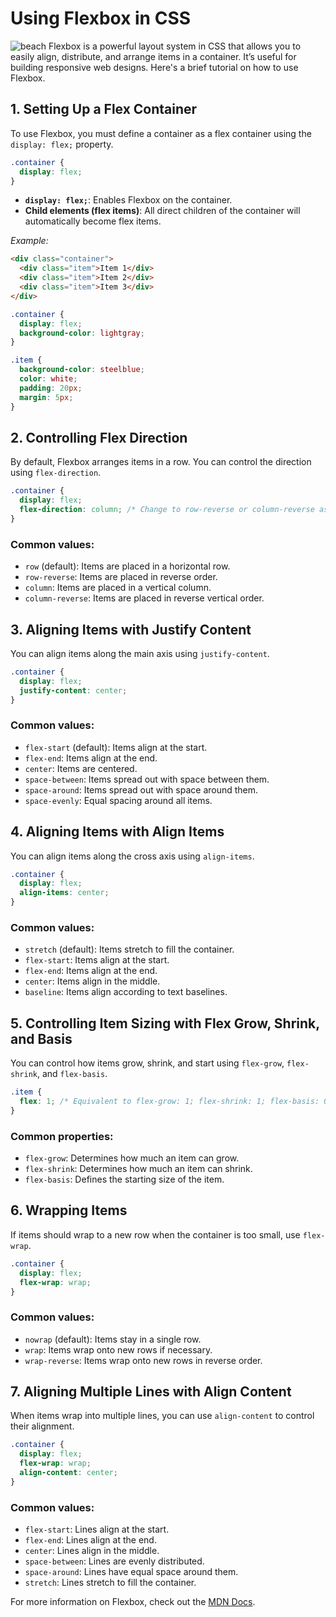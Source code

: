 # Using Flexbox in CSS

![beach](https://images.unsplash.com/photo-1723444059774-743b0e6d19e9?q=80&w=3135&auto=format&fit=crop&ixlib=rb-4.0.3&ixid=M3wxMjA3fDB8MHxwaG90by1wYWdlfHx8fGVufDB8fHx8fA%3D%3D)
Flexbox is a powerful layout system in CSS that allows you to easily align, distribute, and arrange items in a container. It’s useful for building responsive web designs. Here's a brief tutorial on how to use Flexbox.

## 1. Setting Up a Flex Container

To use Flexbox, you must define a container as a flex container using the `display: flex;` property.

```css
.container {
  display: flex;
}
```

- **`display: flex;`**: Enables Flexbox on the container.
- **Child elements (flex items)**: All direct children of the container will automatically become flex items.

*Example:*

```html
<div class="container">
  <div class="item">Item 1</div>
  <div class="item">Item 2</div>
  <div class="item">Item 3</div>
</div>
```

```css
.container {
  display: flex;
  background-color: lightgray;
}

.item {
  background-color: steelblue;
  color: white;
  padding: 20px;
  margin: 5px;
}
```

## 2. Controlling Flex Direction

By default, Flexbox arranges items in a row. You can control the direction using `flex-direction`.

```css
.container {
  display: flex;
  flex-direction: column; /* Change to row-reverse or column-reverse as needed */
}
```

### Common values:
- `row` (default): Items are placed in a horizontal row.
- `row-reverse`: Items are placed in reverse order.
- `column`: Items are placed in a vertical column.
- `column-reverse`: Items are placed in reverse vertical order.

## 3. Aligning Items with Justify Content

You can align items along the main axis using `justify-content`.

```css
.container {
  display: flex;
  justify-content: center;
}
```

### Common values:
- `flex-start` (default): Items align at the start.
- `flex-end`: Items align at the end.
- `center`: Items are centered.
- `space-between`: Items spread out with space between them.
- `space-around`: Items spread out with space around them.
- `space-evenly`: Equal spacing around all items.

## 4. Aligning Items with Align Items

You can align items along the cross axis using `align-items`.

```css
.container {
  display: flex;
  align-items: center;
}
```

### Common values:
- `stretch` (default): Items stretch to fill the container.
- `flex-start`: Items align at the start.
- `flex-end`: Items align at the end.
- `center`: Items align in the middle.
- `baseline`: Items align according to text baselines.

## 5. Controlling Item Sizing with Flex Grow, Shrink, and Basis

You can control how items grow, shrink, and start using `flex-grow`, `flex-shrink`, and `flex-basis`.

```css
.item {
  flex: 1; /* Equivalent to flex-grow: 1; flex-shrink: 1; flex-basis: 0; */
}
```

### Common properties:
- `flex-grow`: Determines how much an item can grow.
- `flex-shrink`: Determines how much an item can shrink.
- `flex-basis`: Defines the starting size of the item.

## 6. Wrapping Items

If items should wrap to a new row when the container is too small, use `flex-wrap`.

```css
.container {
  display: flex;
  flex-wrap: wrap;
}
```

### Common values:
- `nowrap` (default): Items stay in a single row.
- `wrap`: Items wrap onto new rows if necessary.
- `wrap-reverse`: Items wrap onto new rows in reverse order.

## 7. Aligning Multiple Lines with Align Content

When items wrap into multiple lines, you can use `align-content` to control their alignment.

```css
.container {
  display: flex;
  flex-wrap: wrap;
  align-content: center;
}
```

### Common values:
- `flex-start`: Lines align at the start.
- `flex-end`: Lines align at the end.
- `center`: Lines align in the middle.
- `space-between`: Lines are evenly distributed.
- `space-around`: Lines have equal space around them.
- `stretch`: Lines stretch to fill the container.

For more information on Flexbox, check out the [MDN Docs](https://developer.mozilla.org/en-US/docs/Learn/CSS/CSS_layout/Flexbox).
```

